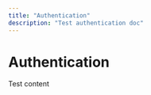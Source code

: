 ```yaml
---
title: "Authentication"
description: "Test authentication doc"
---
```


# Authentication
Test content 